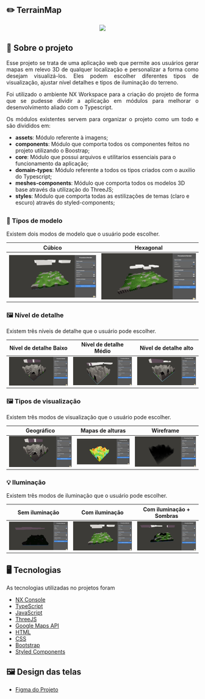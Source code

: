 ## :pencil2: TerrainMap

<p align="center">
  <img width="1000" height="auto" src=".github/terrain-map.gif">
</p>

## :file_folder: Sobre o projeto

<p align="justify">
  Esse projeto se trata de uma aplicação web que permite aos usuários gerar mapas em relevo 3D de qualquer localização e personalizar a forma como desejam visualizá-los. Eles podem escolher diferentes tipos de visualização, ajustar nível detalhes e tipos de iluminação do terreno.
</p>
<p align="justify">
  Foi utilizado o ambiente NX Workspace para a criação do projeto de forma que se pudesse dividir a aplicação em módulos para melhorar o desenvolvimento aliado com o Typescript.
</p>
<p align="justify">
  Os módulos existentes servem para organizar o projeto como um todo e são divididos em:
</p>

  - **assets**: Módulo referente à imagens;
  - **components**: Módulo que comporta todos os componentes feitos no projeto utilizando o Boostrap;
  - **core**: Módulo que possui arquivos e utilitarios essenciais para o funcionamento da aplicação;
  - **domain-types**: Módulo referente a todos os tipos criados com o auxilio do Typescript;
  - **meshes-components**: Módulo que comporta todos os modelos 3D base através da utilização do ThreeJS;
  - **styles**: Módulo que comporta todas as estilizações de temas (claro e escuro) através do styled-components;

##

### 🧊 Tipos de modelo

<p align="justify">
  Existem dois modos de modelo que o usuário pode escolher.
</p>

| Cúbico                                | Hexagonal                                |
| ------------------------------------- | ---------------------------------------- |
| ![image1](.github/terreno-cubico.png) | ![image2](.github/terreno-hexagonal.jpg) |

### 🖼️ Nível de detalhe

<p align="justify">
  Existem três níveis de detalhe que o usuário pode escolher.
</p>

| Nível de detalhe Baixo                     | Nível de detalhe Médio                     | Nível de detalhe alto                     |
| ------------------------------------------ | ------------------------------------------ | ------------------------------------------|
| ![image1](.github/nivel-detalhe-baixo.jpg) | ![image2](.github/nivel-detalhe-medio.jpg) | ![image3](.github/nivel-detalhe-alto.jpg) |

### 🖼️ Tipos de visualização

<p align="justify">
  Existem três modos de visualização que o usuário pode escolher.
</p>

| Geográfico                                 | Mapas de alturas                              | Wireframe                                     |
| ------------------------------------------ | --------------------------------------------- | --------------------------------------------- |
| ![image1](.github/nivel-detalhe-baixo.jpg) | ![image2](.github/visualizacao-heightmap.jpg) | ![image3](.github/visualizacao-wireframe.jpg) |

### 💡 Iluminação

<p align="justify">
  Existem três modos de iluminação que o usuário pode escolher.
</p>

| Sem iluminação                            | Com iluminação                        | Com iluminação + Sombras                  |
| ----------------------------------------- | ------------------------------------- | ----------------------------------------- |
| ![image1](.github/terreno-sem-sombra.png) | ![image2](.github/terreno-cubico.png) | ![image3](.github/terreno-com-sombra.jpg) |

##

## :desktop_computer: Tecnologias

As tecnologias utilizadas no projetos foram

- <a href="https://nx.dev/recipes/nx-console">NX Console</a>
- <a href="https://www.typescriptlang.org">TypeScript</a>
- <a href="https://developer.mozilla.org/en-US/docs/Web/JavaScript">JavaScript</a>
- <a href="https://threejs.org">ThreeJS</a>
- <a href="https://developers.google.com/maps?hl=pt-br">Google Maps API</a>
- <a href="https://developer.mozilla.org/en-US/docs/Web/HTML">HTML</a>
- <a href="https://developer.mozilla.org/en-US/docs/Web/CSS">CSS</a>
- <a href="https://getbootstrap.com/docs/5.0/getting-started/introduction/">Bootstrap</a>
- <a href="https://styled-components.com">Styled Components</a>

## :framed_picture: Design das telas

- <a href="https://www.figma.com/file/TknTfh7qs9neG7AbgT4seG/Procedural-Render?node-id=0%3A1&t=ezZdxKeLdofJ4jm1-1" />Figma do Projeto</a>
